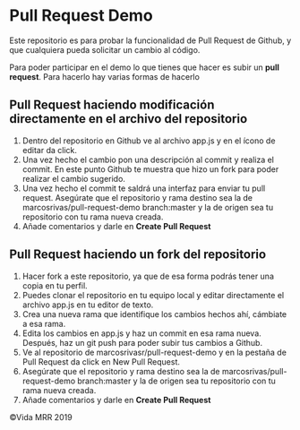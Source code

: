 # Pull Request Demo
Este repositorio es para probar la funcionalidad de Pull Request de Github, y que cualquiera pueda solicitar un cambio al código.

Para poder participar en el demo lo que tienes que hacer es subir un **pull request**. Para hacerlo hay varias formas de hacerlo

## Pull Request haciendo modificación directamente en el archivo del repositorio
1. Dentro del repositorio en Github ve al archivo app.js y en el ícono de editar da click.
2. Una vez hecho el cambio pon una descripción al commit y realiza el commit. En este punto Github te muestra que hizo un fork para poder realizar el cambio sugerido.
3. Una vez hecho el commit te saldrá una interfaz para enviar tu pull request. Asegúrate que el repositorio y rama destino sea la de marcosrivas/pull-request-demo branch:master y la de origen sea tu repositorio con tu rama nueva creada.
4. Añade comentarios y darle en **Create Pull Request**

## Pull Request haciendo un fork del repositorio

1. Hacer fork a este repositorio, ya que de esa forma podrás tener una copia en tu perfil.
2. Puedes clonar el repositorio en tu equipo local y editar directamente el archivo app.js en tu editor de texto.
3. Crea una nueva rama que identifique los cambios hechos ahí, cámbiate a esa rama.
4. Edita los cambios en app.js y haz un commit en esa rama nueva. Después, haz un git push para poder subir tus cambios a Github.
5. Ve al repositorio de marcosrivasr/pull-request-demo y en la pestaña de Pull Request da click en New Pull Request.
6. Asegúrate que el repositorio y rama destino sea la de marcosrivas/pull-request-demo branch:master y la de origen sea tu repositorio con tu rama nueva creada.
7. Añade comentarios y darle en **Create Pull Request**

©Vida MRR 2019
